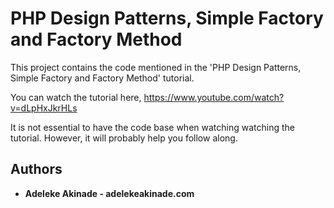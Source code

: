 # PHP Design Patterns, Simple Factory and Factory Method

This project contains the code mentioned in the 'PHP Design Patterns, Simple Factory and Factory Method' tutorial.

You can watch the tutorial here, https://www.youtube.com/watch?v=dLpHxJkrHLs

It is not essential to have the code base when watching watching the tutorial. However, it will probably help you follow along.

## Authors

* **Adeleke Akinade - adelekeakinade.com** 